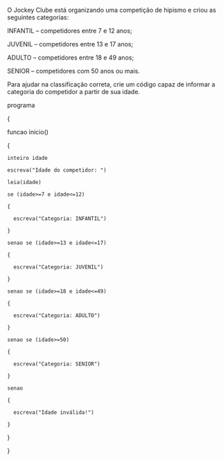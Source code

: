 O Jockey Clube está organizando uma competição de hipismo e criou as seguintes categorias:

INFANTIL – competidores entre 7 e 12 anos;

JUVENIL – competidores entre 13 e 17 anos;

ADULTO – competidores entre 18 e 49 anos;

SENIOR – competidores com 50 anos ou mais.

Para ajudar na classificação correta, crie um código capaz de informar a categoria do competidor a partir de sua idade.


programa

{

  funcao inicio()

  {

    inteiro idade

    escreva("Idade do competidor: ")

    leia(idade)

    se (idade>=7 e idade<=12)

    {

      escreva("Categoria: INFANTIL")

    }

    senao se (idade>=13 e idade<=17)

    {

      escreva("Categoria: JUVENIL")

    }

    senao se (idade>=18 e idade<=49)

    {

      escreva("Categoria: ADULTO")

    }

    senao se (idade>=50)

    {

      escreva("Categoria: SENIOR")

    }

    senao

    {

      escreva("Idade inválida!")

    }

  }

}

